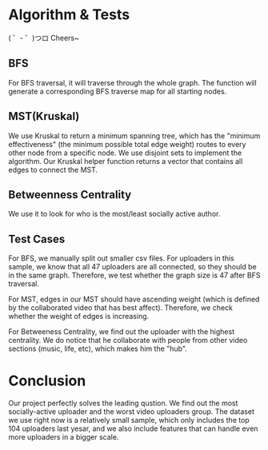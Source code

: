 # Algorithm & Tests 

( ゜- ゜)つロ Cheers~

## BFS  
For BFS traversal, it will traverse through the whole graph. The function will generate a corresponding BFS traverse map for all starting nodes.
 

## MST(Kruskal) 
We use Kruskal to return a minimum spanning tree, which has the "minimum effectiveness" (the minimum possible total edge weight) routes to every other node from a specific node. We use disjoint sets to implement the algorithm. Our Kruskal helper function returns a vector that contains all edges to connect the MST.


## Betweenness Centrality 
We use it to look for who is the most/least socially active author.

## Test Cases 
For BFS, we manually split out smaller csv files. For uploaders in this sample, we know that all 47 uploaders are all connected, so they should be in the same graph. Therefore, we test whether the graph size is 47 after BFS traversal.

For MST, edges in our MST should have ascending weight (which is defined by the collaborated video that has best affect). Therefore, we check whether the weight of edges is increasing.

For Betweeness Centrality, we find out the uploader with the highest centrality. We do notice that he collaborate with people from other video sections (music, life, etc), which makes him the "hub".

# Conclusion 
Our project perfectly solves the leading qustion. We find out the most socially-active uploader and the worst video uploaders group. The dataset we use right now is a relatively small sample, which only includes the top 104 uploaders last yesar, and we also include features that can handle even more uploaders in a bigger scale.
